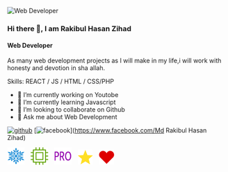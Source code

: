 ![Web Developer](https://scontent.fdac5-2.fna.fbcdn.net/v/t39.30808-6/414034953_654551010223977_789200411986388400_n.jpg?stp=dst-jpg_p720x720&_nc_cat=108&ccb=1-7&_nc_sid=783fdb&_nc_eui2=AeExux9qNq4sWc9ztWXk4wQWgYa211znUUCBhrbXXOdRQBjlNztlzIeUydWOO8nbxgHxgltfsbxBacwt8S3z-DE6&_nc_ohc=EKqnJbTVKRAAX-U4kwD&_nc_ht=scontent.fdac5-2.fna&oh=00_AfCpf4sO2kLIbRzB4n7IpdDizNfh8PftQPFMpuZQt1lnwA&oe=658B36AD)
### Hi there 👋, I am Rakibul Hasan Zihad
#### Web Developer
As many web development projects as I will make in my life,i will work with honesty and devotion in sha allah.

Skills:  REACT / JS / HTML / CSS/PHP

- 🔭 I’m currently working on Youtobe 
- 🌱 I’m currently learning Javascript 
- 👯 I’m looking to collaborate on Github 
- 💬 Ask me about Web Development 


[<img src='https://cdn.jsdelivr.net/npm/simple-icons@3.0.1/icons/github.svg' alt='github' height='40'>](https://github.com/MdRakibulHasanZihad)  [<img src='https://cdn.jsdelivr.net/npm/simple-icons@3.0.1/icons/facebook.svg' alt='facebook' height='40'>](https://www.facebook.com/Md Rakibul Hasan Zihad)  

<a href='https://archiveprogram.github.com/'><img src='https://raw.githubusercontent.com/acervenky/animated-github-badges/master/assets/acbadge.gif' width='40' height='40'></a> <a href='https://docs.github.com/en/developers'><img src='https://raw.githubusercontent.com/acervenky/animated-github-badges/master/assets/devbadge.gif' width='40' height='40'></a> <a href='https://github.com/pricing'><img src='https://raw.githubusercontent.com/acervenky/animated-github-badges/master/assets/pro.gif' width='40' height='40'></a> <a href='https://stars.github.com/'><img src='https://raw.githubusercontent.com/acervenky/animated-github-badges/master/assets/starbadge.gif' width='35' height='35'></a> <a href='https://docs.github.com/en/github/supporting-the-open-source-community-with-github-sponsors'><img src='https://raw.githubusercontent.com/acervenky/animated-github-badges/master/assets/sponsorbadge.gif' width='35' height='35'></a> 

